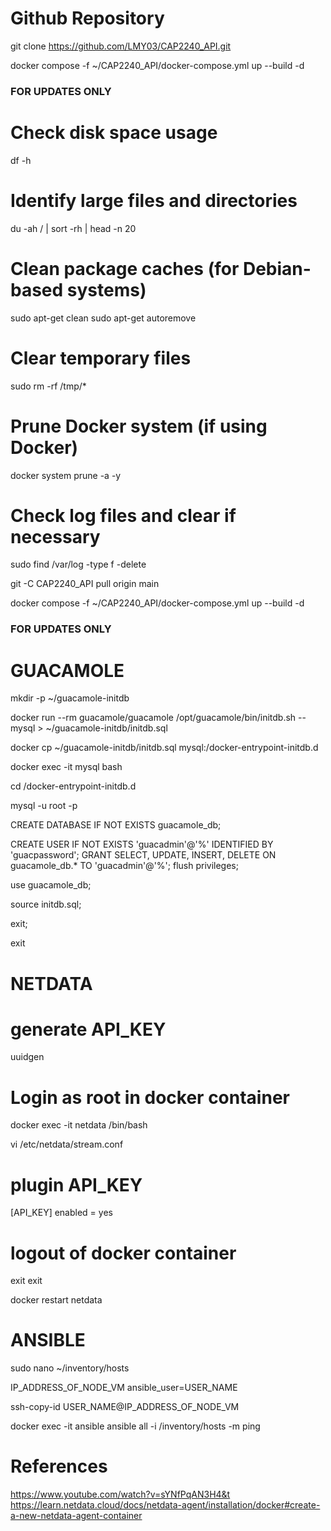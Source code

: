 # Github Repository

git clone https://github.com/LMY03/CAP2240_API.git

docker compose -f ~/CAP2240_API/docker-compose.yml up --build -d

### FOR UPDATES ONLY

# Check disk space usage
df -h

# Identify large files and directories
du -ah / | sort -rh | head -n 20

# Clean package caches (for Debian-based systems)
sudo apt-get clean
sudo apt-get autoremove

# Clear temporary files
sudo rm -rf /tmp/*

# Prune Docker system (if using Docker)
docker system prune -a -y

# Check log files and clear if necessary
sudo find /var/log -type f -delete

git -C CAP2240_API pull origin main

docker compose -f ~/CAP2240_API/docker-compose.yml up --build -d

### FOR UPDATES ONLY

# GUACAMOLE

mkdir -p ~/guacamole-initdb

docker run --rm guacamole/guacamole /opt/guacamole/bin/initdb.sh --mysql > ~/guacamole-initdb/initdb.sql

docker cp ~/guacamole-initdb/initdb.sql mysql:/docker-entrypoint-initdb.d

docker exec -it mysql bash

cd /docker-entrypoint-initdb.d

mysql -u root -p

CREATE DATABASE IF NOT EXISTS guacamole_db;

CREATE USER IF NOT EXISTS 'guacadmin'@'%' IDENTIFIED BY 'guacpassword';
GRANT SELECT, UPDATE, INSERT, DELETE ON guacamole_db.* TO 'guacadmin'@'%';
flush privileges;

use guacamole_db;

source initdb.sql;

exit;

exit

# NETDATA

# generate API_KEY
uuidgen

# Login as root in docker container
docker exec -it netdata /bin/bash

vi /etc/netdata/stream.conf

# plugin API_KEY 
[API_KEY] 
    enabled = yes

# logout of docker container
exit
exit

docker restart netdata

# ANSIBLE

sudo nano ~/inventory/hosts

IP_ADDRESS_OF_NODE_VM ansible_user=USER_NAME

ssh-copy-id USER_NAME@IP_ADDRESS_OF_NODE_VM

docker exec -it ansible ansible all -i /inventory/hosts -m ping

# References

https://www.youtube.com/watch?v=sYNfPqAN3H4&t
https://learn.netdata.cloud/docs/netdata-agent/installation/docker#create-a-new-netdata-agent-container
